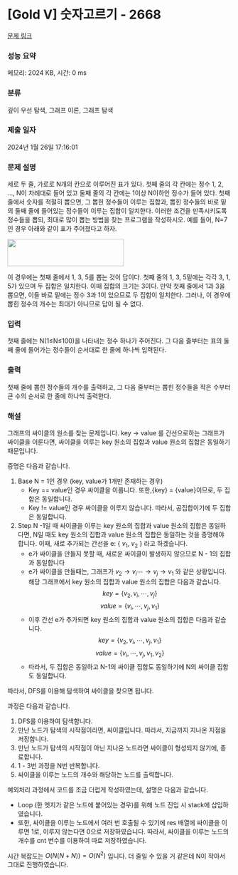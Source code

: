 # [Gold V] 숫자고르기 - 2668 

[문제 링크](https://www.acmicpc.net/problem/2668) 

### 성능 요약

메모리: 2024 KB, 시간: 0 ms

### 분류

깊이 우선 탐색, 그래프 이론, 그래프 탐색

### 제출 일자

2024년 1월 26일 17:16:01

### 문제 설명

<p>세로 두 줄, 가로로 N개의 칸으로 이루어진 표가 있다. 첫째 줄의 각 칸에는 정수 1, 2, …, N이 차례대로 들어 있고 둘째 줄의 각 칸에는 1이상 N이하인 정수가 들어 있다. 첫째 줄에서 숫자를 적절히 뽑으면, 그 뽑힌 정수들이 이루는 집합과, 뽑힌 정수들의 바로 밑의 둘째 줄에 들어있는 정수들이 이루는 집합이 일치한다. 이러한 조건을 만족시키도록 정수들을 뽑되, 최대로 많이 뽑는 방법을 찾는 프로그램을 작성하시오. 예를 들어, N=7인 경우 아래와 같이 표가 주어졌다고 하자.</p>

<p><img alt="" src="https://www.acmicpc.net/upload/images/u5JZnfExdtFXjmR.png" style="width: 262px; height: 61px; "></p>

<p>이 경우에는 첫째 줄에서 1, 3, 5를 뽑는 것이 답이다. 첫째 줄의 1, 3, 5밑에는 각각 3, 1, 5가 있으며 두 집합은 일치한다. 이때 집합의 크기는 3이다. 만약 첫째 줄에서 1과 3을 뽑으면, 이들 바로 밑에는 정수 3과 1이 있으므로 두 집합이 일치한다. 그러나, 이 경우에 뽑힌 정수의 개수는 최대가 아니므로 답이 될 수 없다.</p>

### 입력 

 <p>첫째 줄에는 N(1≤N≤100)을 나타내는 정수 하나가 주어진다. 그 다음 줄부터는 표의 둘째 줄에 들어가는 정수들이 순서대로 한 줄에 하나씩 입력된다.</p>

### 출력 

 <p>첫째 줄에 뽑힌 정수들의 개수를 출력하고, 그 다음 줄부터는 뽑힌 정수들을 작은 수부터 큰 수의 순서로 한 줄에 하나씩 출력한다.</p>

### 해설

<p>
 그래프의 싸이클의 원소를 찾는 문제입니다. key -> value 를 간선으로하는 그래프가 싸이클을 이룬다면, 싸이클을 이루는 key 원소의 집합과 value 원소의 집합은 동일하기 때문입니다.

 증명은 다음과 같습니다.

 1. Base
    N = 1인 경우 (key, value가 1개만 존재하는 경우)
    - Key == value인 경우 싸이클을 이룹니다. 또한,{key} = {value}이므로, 두 집합은 동일합니다.
    - Key != value인 경우 싸이클을 이루지 않습니다. 따라서, 공집합이기에 두 집합은 동일합니다.
 2. Step
    N -1일 때 싸이클을 이루는 key 원소의 집합과 value 원소의 집합은 동일하다면, N일 때도 key 원소의 집합과 value 원소의 집합은 동일하는 것을 증명해야 합니다. 이때, 새로 추가되는 간선을 e: { $v_1$, $v_2$ } 라고 하겠습니다.
    - e가 싸이클을 만들지 못할 때, 새로운 싸이클이 발생하지 않으므로 N - 1의 집합과 동일합니다
    - e가 싸이클을 만들때는, 그래프가 $v_2 \rightarrow v_i \cdots \rightarrow v_j \rightarrow v_1$ 와 같은 상황입니다. 해당 그래프에서 key 원소의 집합과 value 원소의 집합은 다음과 같습니다. $$key = \{v_2, v_i, \cdots , v_j \}$$  $$value = \{ v_i, \cdots , v_j, v_1 \}$$
    - 이후 간선 e가 추가되면 key 원소의 집합과 value 원소의 집합은 다음과 같습니다. $$key = \{v_2, v_i, \cdots , v_j , v_1 \}$$  $$value = \{ v_i, \cdots , v_j, v_1, v_2 \}$$
    - 따라서, 두 집합은 동일하고 N-1의 싸이클 집합도 동일하기에 N의 싸이클 집합도 동일합니다.

따라서, DFS를 이용해 탐색하여 싸이클을 찾으면 됩니다.

과정은 다음과 같습니다.

1. DFS를 이용하여 탐색합니다.
2. 만난 노드가 탐색의 시작점이라면, 싸이클입니다. 따라서, 지금까지 지나온 지점을 저장합니다.
3. 만난 노드가 탐색의 시작점이 아닌 지나온 노드라면 싸이클이 형성되지 않기에, 종료합니다.
4. 1 - 3번 과정을 N번 반복합니다.
5. 싸이클을 이루는 노드의 개수와 해당하는 노드를 출력합니다.

예외처리 과정에서 코드를 조금 더럽게 작성하였는데, 설명은 다음과 같습니다.
- Loop (한 엣지가 같은 노드에 붙어있는 경우)를 위해 노드 진입 시 stack에 삽입하였습니다.
- 또한, 싸이클을 이루는 노드에서 여러 번 호출될 수 있기에 res 배열에 싸이클을 이루면 1로, 이루지 않는다면 0으로 저장하였습니다. 따라서, 싸이클을 이루는 노드의 개수를 cnt 변수를 이용하여 따로 저장하였습니다.

시간 복잡도는 $O(N(N + N)) = O(N^2)$ 입니다. 더 줄일 수 있을 거 같은데 N이 작아서 그대로 진행하였습니다.
 
</p>
